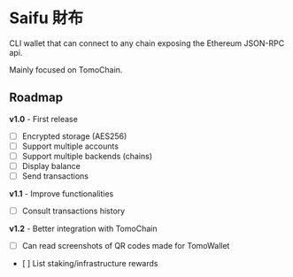 # Saifu 財布

CLI wallet that can connect to any chain exposing the Ethereum JSON-RPC api.

Mainly focused on TomoChain.

## Roadmap

**v1.0** - First release
- [ ] Encrypted storage (AES256)
- [ ] Support multiple accounts
- [ ] Support multiple backends (chains)
- [ ] Display balance
- [ ] Send transactions

**v1.1** - Improve functionalities
- [ ] Consult transactions history

**v1.2** - Better integration with TomoChain
- [ ] Can read screenshots of QR codes made for TomoWallet
- [ ] List staking/infrastructure rewards
